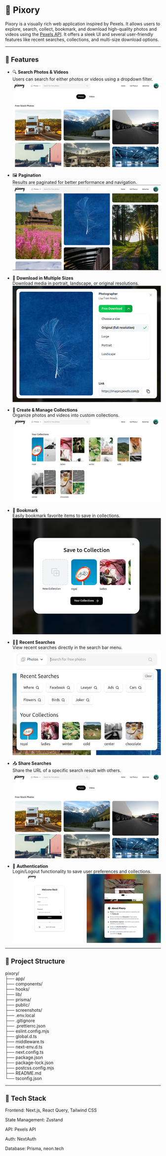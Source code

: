 # 📸 Pixory

Pixory is a visually rich web application inspired by Pexels. It allows users to explore, search, collect, bookmark, and download high-quality photos and videos using the [Pexels API](https://www.pexels.com/api/). It offers a sleek UI and several user-friendly features like recent searches, collections, and multi-size download options.

---

## 🌟 Features

- 🔍 **Search Photos & Videos**  
  Users can search for either photos or videos using a dropdown filter.
  ![Search Result](screenshots/searchResults.png)

- 🖼️ **Pagination**  
  Results are paginated for better performance and navigation.
  ![Pagination](screenshots/pagination.png)

- 💾 **Download in Multiple Sizes**  
  Download media in portrait, landscape, or original resolutions.
  ![Download Photo/Video](screenshots/download.png)

- 📂 **Create & Manage Collections**  
  Organize photos and videos into custom collections.
  ![Your Collections](screenshots/collections.png)

- 🔖 **Bookmark**  
  Easily bookmark favorite items to save in collections.
  ![Bookmark Photo/Video](screenshots/bookmark.png)

- 🕵️‍♂️ **Recent Searches**  
  View recent searches directly in the search bar menu.
  ![Your Recent Searches And Your Collections](screenshots/searchMenu.png)

- 📤 **Share Searches**  
  Share the URL of a specific search result with others.
  ![Search Results](screenshots/searchResults.png)

- 🔐 **Authentication**  
  Login/Logout functionality to save user preferences and collections.
  ![Authentication](screenshots/auth.png)

---

## 🌟 Project Structure

pixory/              
├── app/                  
├── components/           
├── hooks/                
├── lib/                 
├── prisma/              
├── public/              
├── screenshots/         
├── .env.local            
├── .gitignore            
├── .prettierrc.json     
├── eslint.config.mjs    
├── global.d.ts           
├── middleware.ts        
├── next-env.d.ts         
├── next.config.ts       
├── package.json          
├── package-lock.json     
├── postcss.config.mjs    
├── README.md             
└── tsconfig.json         

---

## 🧰 Tech Stack

Frontend: Next.js, React Query, Tailwind CSS

State Management: Zustand

API: Pexels API

Auth: NextAuth

Database: Prisma, neon.tech

